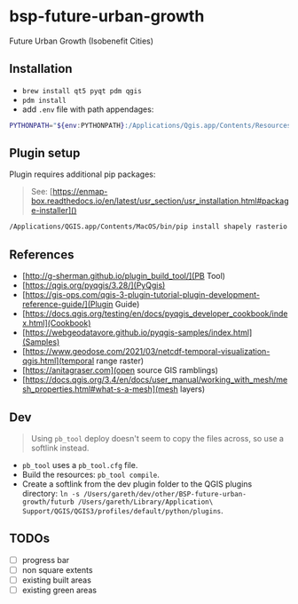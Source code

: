 # bsp-future-urban-growth

Future Urban Growth (Isobenefit Cities)

## Installation

- `brew install qt5 pyqt pdm qgis`
- `pdm install`
- add `.env` file with path appendages:

```bash
PYTHONPATH="${env:PYTHONPATH}:/Applications/Qgis.app/Contents/Resources/python/plugins:/Applications/Qgis.app/Contents/Resources/python"
```

## Plugin setup

Plugin requires additional pip packages:

> See: [https://enmap-box.readthedocs.io/en/latest/usr_section/usr_installation.html#package-installer]()

```bash
/Applications/QGIS.app/Contents/MacOS/bin/pip install shapely rasterio numba
```

## References

- [http://g-sherman.github.io/plugin_build_tool/](PB Tool)
- [https://qgis.org/pyqgis/3.28/](PyQgis)
- [https://gis-ops.com/qgis-3-plugin-tutorial-plugin-development-reference-guide/](Plugin Guide)
- [https://docs.qgis.org/testing/en/docs/pyqgis_developer_cookbook/index.html](Cookbook)
- [https://webgeodatavore.github.io/pyqgis-samples/index.html](Samples)
- [https://www.geodose.com/2021/03/netcdf-temporal-visualization-qgis.html](temporal range raster)
- [https://anitagraser.com](open source GIS ramblings)
- [https://docs.qgis.org/3.4/en/docs/user_manual/working_with_mesh/mesh_properties.html#what-s-a-mesh](mesh layers)

## Dev

> Using `pb_tool` deploy doesn't seem to copy the files across, so use a softlink instead.

- `pb_tool` uses a `pb_tool.cfg` file.
- Build the resources: `pb_tool compile`.
- Create a softlink from the dev plugin folder to the QGIS plugins directory: `ln -s /Users/gareth/dev/other/BSP-future-urban-growth/futurb /Users/gareth/Library/Application\ Support/QGIS/QGIS3/profiles/default/python/plugins`.

## TODOs

- [ ] progress bar
- [ ] non square extents
- [ ] existing built areas
- [ ] existing green areas
